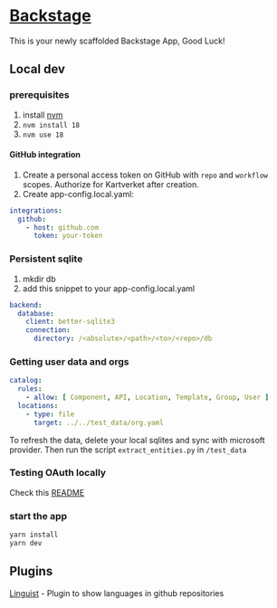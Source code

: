 # [Backstage](https://backstage.io)

This is your newly scaffolded Backstage App, Good Luck!

## Local dev 

### prerequisites
1. install [nvm](https://github.com/nvm-sh/nvm)
2. `nvm install 18`
3. `nvm use 18`

#### GitHub integration
1. Create a personal access token on GitHub with `repo` and `workflow` scopes. Authorize for Kartverket after creation.
2. Create app-config.local.yaml:
```yaml
integrations:
  github:
    - host: github.com
      token: your-token
```
### Persistent sqlite

1. mkdir db
2. add this snippet to your app-config.local.yaml

```yaml
backend:
  database:
    client: better-sqlite3
    connection:
      directory: /<absolute>/<path>/<to>/<repo>/db
```

### Getting user data and orgs
```yaml
catalog:
  rules:
    - allow: [ Component, API, Location, Template, Group, User ]
  locations:
    - type: file
      target: ../../test_data/org.yaml
```

To refresh the data, delete your local sqlites and sync with microsoft provider. 
Then run the script `extract_entities.py` in `/test_data` 

### Testing OAuth locally
Check this [README](oauth2-proxy/README.md)

### start the app

```sh
yarn install
yarn dev
```


## Plugins
[Linguist](https://github.com/backstage/backstage/tree/master/plugins/linguist) - Plugin to show languages in github repositories